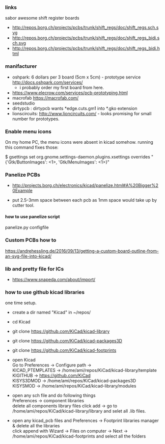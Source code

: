 ### links

sabor awesome shift register boards
* http://repos.borg.ch/projects/pcbs/trunk/shift_regs/doc/shift_regs.sch.svg
* http://repos.borg.ch/projects/pcbs/trunk/shift_regs/doc/shift_regs_bidi.sch.svg
* http://repos.borg.ch/projects/pcbs/trunk/shift_regs/doc/shift_regs_bidi.html

### manifacturer
- oshpark: 6 dollars per 3 board (5cm x 5cm) - prototype service  
   http://docs.oshpark.com/services/
   * i probably order my first board from here.
- https://www.elecrow.com/services/pcb-prototyping.html
-  macrofab https://macrofab.com/
- seedstudio
- dirtypcb : dirtypcb wants *edge.cuts.gm1 into *.gko extension
- lionscircuits: http://www.lioncircuits.com/ -  looks promising for small number for prototypes.

### Enable menu icons
On my home PC, the menu icons were absent in kicad somehow.
running this command fixes those:

$ gsettings set org.gnome.settings-daemon.plugins.xsettings overrides "{'Gtk/ButtonImages': <1>, 'Gtk/MenuImages': <1>}"

### Panelize PCBs
- http://projects.borg.ch/electronics/kicad/panelize.html#A%20Bigger%20Example

- put 2.5-3mm space between each pcb as 1mm space would take up by cutter tool.
#### how to use panelize script
 panelize.py configfile
### Custom PCBs how to
 https://andrehessling.de/2016/09/13/getting-a-custom-board-outline-from-an-svg-file-into-kicad/

### lib and pretty file for ICs
 - https://www.snapeda.com/about/import/

### how to use github kicad libraries

one time setup.  

- create a dir named "Kicad" in ~/repos/
- cd Kicad
- git clone https://github.com/KiCad/kicad-library
- git clone https://github.com/KiCad/kicad-packages3D
- git clone https://github.com/KiCad/kicad-footprints
- open Kicad  
   Go to Preferences -> Configure path ->  
   KICAD_PTEMPLATES -> /home/ami/repos/KiCad/kicad-library/template    
   KIGITHUB -> https://github.com/KiCad  
   KISYS3DMOD -> /home/ami/repos/KiCad/kicad-packages3D  
   KISYSMOD -> /home/ami/repos/KiCad/kicad-library/modules  
- open any sch file and do following things  
  Preferences -> component libraries  
  delete all components library files
  click add -> go to /home/ami/repos/KiCad/kicad-library/library and selet all .lib files.  

- open any kicad_pcb files and Preferences -> Footprint libraries manager & delete all the libraries  
  click append with Wizard -> Files on computer -> Next -> /home/ami/repos/KiCad/kicad-footprints and select all the folders
  


